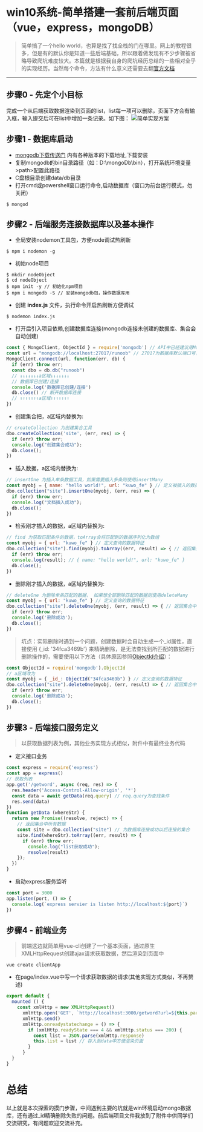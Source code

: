 # win10系统-简单搭建一套前后端页面（vue，express，mongoDB）
> 简单搞了一个hello world，也算是找了找全栈的门在哪里。网上的教程很多，但是有的默认你是知道一些后端基础，所以跟着做发现有不少步骤被省略导致爬坑难度较大。本篇就是根据我自身的爬坑经历总结的一些相对全乎的实现经历。当然每个命令，方法有什么意义还需要去翻[官方文档](https://docs.mongodb.com/manual/)


---

## 步骤0 - 先定个小目标
完成一个从后端获取数据渲染到页面的list，list每一项可以删除，页面下方会有输入框，输入提交后可在list中增加一条记录。如下图：
![简单实现方案](https://h5static.kuwo.cn/upload/image/7c74da13f16812ab30b18dea3ef4c3848b1aa2c26e530b5d35210ee76e8d4347.png)

## 步骤1 - 数据库启动
* [mongodb下载传送门](https://www.mongodb.org/dl/win32) 内有各种版本的下载地址,下载安装
* 复制mongodb的bin目录路径（如：D:\mongoDb\bin），打开系统环境变量>path>配置此路径
* C盘根目录创建data/db目录
* 打开cmd或powershell窗口运行命令,启动数据库（窗口为前台运行模式，勿关闭）
```dos
$ mongod
```

## 步骤2 - 后端服务连接数据库以及基本操作
* 全局安装nodemon工具包，方便node调试热刷新
```dos
$ npm i nodemon -g
```
* 初始node项目
```dos
$ mkdir nodeObject
$ cd nodeObject
$ npm init -y // 初始化npm项目
$ npm i mongodb -S // 安装mongodb包，操作数据库用
```
* 创建 **index.js** 文件，执行命令开启热刷新方便调试
```
$ nodemon index.js
```
* 打开后引入项目依赖,创建数据库连接(mongodb连接未创建的数据库、集合会自动创建)
```js
const { MongoClient, ObjectId } = require('mongodb') // API中已经建议用MongoClient替代Mongo,因为MongoClient是线程安全的，可以被多线程共享
const url = "mongodb://localhost:27017/runoob" // 27017为数据库默认端口号，runoob为新的数据库名会自动创建
MongoClient.connect(url, function(err, db) {
  if (err) throw err;
  const dbo = db.db("runoob")
  // ↓↓↓↓↓↓↓a区域↓↓↓↓↓↓↓
  // 数据库已创建/连接
  console.log('数据库已创建/连接')
  db.close() // 断开数据库连接
  // ↑↑↑↑↑↑↑a区域↑↑↑↑↑↑↑
})
```
* 创建集合把，a区域内替换为:
```js
// createCollection 为创建集合工具
dbo.createCollection('site', (err, res) => {
  if (err) throw err;
  console.log("创建集合成功");
  db.close();
})
```
* 插入数据，a区域内替换为:
```js
// insertOne 为插入单条数据工具，如果需要插入多条则使用insertMany
const myobj = { name: "hello world!", url: "kuwo_fe" } // 定义被插入的数据
dbo.collection("site").insertOne(myobj, (err, res) => {
  if (err) throw err;
  console.log("文档插入成功");
  db.close();
})
```
* 检索刚才插入的数据，a区域内替换为:
```js
// find 为获取匹配条件的数据，toArray会将匹配到的数据序列化为数组
const myobj = { url: "kuwo_fe" } // 定义查询的数据特征
dbo.collection("site").find(myobj).toArray((err, result) => { // 返回集合中所有数据
  if (err) throw err;
  console.log(result); // { name: "hello world!", url: "kuwo_fe" }
  db.close();
})
```
* 删除刚才插入的数据，a区域内替换为:
```js
// deleteOne 为删除单条匹配的数据， 如果想全部删除匹配的数据则使用deleteMany
const myobj = { url: "kuwo_fe" } // 定义查询的数据特征
dbo.collection("site").deleteOne(myobj, (err, result) => { // 返回集合中所有数据
  if (err) throw err;
  console.log('删除成功'); 
  db.close();
})
```
> 坑点：实际删除时遇到一个问题，创建数据时会自动生成一个_id属性，直接使用 {_id: '34fca3469b'} 来精确删除，是无法查找到所匹配的数据进行删除操作的，需要使用以下方法（具体原因参照[ObjectId介绍](https://docs.mongodb.com/manual/reference/method/ObjectId/)）：
```js
const ObjectId = require('mongodb').ObjectId
// a区域改为
const myobj = { _id_: ObjectId("34fca3469b") } // 定义查询的数据特征
dbo.collection("site").deleteOne(myobj, (err, result) => { // 返回集合中所有数据
  if (err) throw err;
  console.log('删除成功'); 
  db.close();
})
```

## 步骤3 - 后端接口服务定义
> 以获取数据列表为例，其他业务实现方式相似，附件中有最终业务代码
* 定义接口业务

```js
const express = require('express')
const app = express()
// 获取列表
app.get('/getword', async (req, res) => {
  res.header('Access-Control-Allow-origin', '*')
  const data = await getData(req.query) // req.query为查找条件
  res.send(data)
})
function getData (whereStr) {
  return new Promise((resolve, reject) => {
    // 返回集合中所有数据
    const site = dbo.collection("site") // 为数据库连接成功以后连接的集合
    site.find(whereStr).toArray((err, result) => {
      if (err) throw err;
        console.log("list获取成功");
        resolve(result)
    });
  })
}
```
* 启动express服务监听 
```js
const port = 3000
app.listen(port, () => {
  console.log(`express servier is listen http://localhost:${port}`)
})
```
## 步骤4 - 前端业务
> 前端这边就简单用vue-cli创建了一个基本页面，通过原生XMLHttpRequest创建ajax请求获取数据，然后渲染到页面中
```dos
vue create clientApp
```
* 在page/index.vue中写一个请求获取数据的请求(其他实现方式类似，不再赘述)
```js
export default {
  mounted () {
    const xmlHttp = new XMLHttpRequest()
      xmlHttp.open('GET', `http://localhost:3000/getword?url=${this.param}`, true)
      xmlHttp.send()
      xmlHttp.onreadystatechange = () => {
        if (xmlHttp.readyState === 4 && xmlHttp.status === 200) {
          const list = JSON.parse(xmlHttp.response)
          this.list = list // 存入到data中方便渲染页面
        }
      }
  }
}
```
# 总结
以上就是本次探索的摸门步骤，中间遇到主要的坑就是win环境启动mongo数据库，还有通过_id精确删除失败的问题。前后端项目文件我放到了附件中供同学们交流研究，有问题欢迎交流补充。
